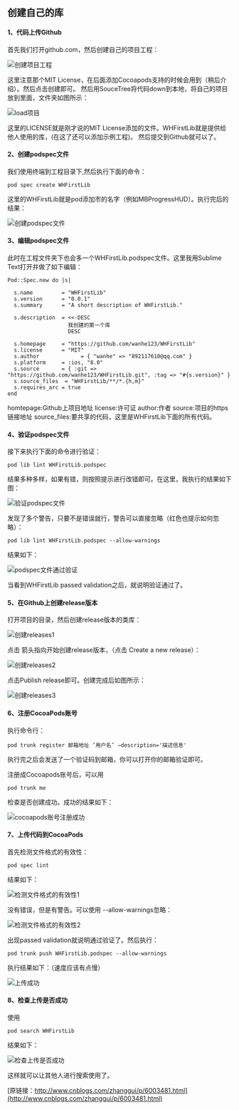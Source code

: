 
## 创建自己的库

#### 1、代码上传Github

首先我们打开github.com，然后创建自己的项目工程：

![创建项目工程](/images/create_repository.png)

这里注意那个MIT License，在后面添加Cocoapods支持的时候会用到（稍后介绍）。然后点击创建即可。
 然后用SouceTree将代码down到本地，将自己的项目放到里面，文件夹如图所示：
 
 ![load项目](/images/download.png)
 
 这里的LICENSE就是刚才说的MIT License添加的文件。WHFirstLib就是提供给他人使用的库，(在这了还可以添加示例工程)。
然后提交到Github就可以了。

#### 2、创建podspec文件
我们使用终端到工程目录下,然后执行下面的命令：
```
pod spec create WHFirstLib
```
这里的WHFirstLib就是pod添加市的名字（例如MBProgressHUD）。执行完后的结果：

![创建podspec文件](/images/create1.png)

#### 3、编辑podspec文件
此时在工程文件夹下也会多一个WHFirstLib.podspec文件。这里我用Sublime Text打开并做了如下编辑：
```
Pod::Spec.new do |s|

  s.name         = "WHFirstLib"
  s.version      = "0.0.1"
  s.summary      = "A short description of WHFirstLib."

  s.description  = <<-DESC
                   我创建的第一个库
                   DESC

  s.homepage     = "https://github.com/wanhe123/WHFirstLib"
  s.license      = "MIT"
  s.author             = { "wanhe" => "892117610@qq.com" }
  s.platform     = :ios, "8.0"
  s.source       = { :git => "https://github.com/wanhe123/WHFirstLib.git", :tag => "#{s.version}" }
  s.source_files  = "WHFirstLib/**/*.{h,m}"
  s.requires_arc = true
end
```
homtepage:Github上项目地址
license:许可证
author:作者
source:项目的https链接地址
source_files:要共享的代码，这里是WHFirstLib下面的所有代码。

#### 4、验证podspec文件

接下来执行下面的命令进行验证：
```
pod lib lint WHFirstLib.podspec
```
结果多种多样，如果有错，则按照提示进行改错即可。在这里，我执行的结果如下图：

![验证podspec文件](/images/warning1.png)

发现了多个警告，只要不是错误就行，警告可以直接忽略（红色也提示如何忽略）：
```
pod lib lint WHFirstLib.podspec --allow-warnings
```
结果如下：

![podspec文件通过验证](/images/validation.png)

当看到WHFirstLib passed validation之后，就说明验证通过了。

#### 5、在Github上创建release版本

打开项目的目录，然后创建release版本的类库：

![创建releases1](/images/create_releases1.png)

点击 箭头指向开始创建release版本，（点击 Create a new release）：

![创建releases2](/images/create_releases2.png)

点击Publish release即可。创建完成后如图所示：

![创建releases3](/images/create_releases3.png)


#### 6、注册CocoaPods账号

执行命令行：
```
pod trunk register 邮箱地址 ‘用户名’ —description='描述信息'
```
执行完之后会发送了一个验证码到邮箱，你可以打开你的邮箱验证即可。

注册成Cocoapods账号后，可以用
```
pod trunk me
```
检查是否创建成功。成功的结果如下：

![cocoapods账号注册成功](/images/registered_account.png)


#### 7、上传代码到CocoaPods

首先检测文件格式的有效性：
```
pod spec lint
```
结果如下： 

![检测文件格式的有效性1](/images/test_validity1.png)

没有错误，但是有警告。可以使用 --allow-warnings忽略：

![检测文件格式的有效性2](/images/test_validity2.png)

出现passed validation就说明通过验证了。然后执行：

```
pod trunk push WHFirstLib.podspec --allow-warnings
```
执行结果如下：（速度应该有点慢）

![上传成功](/images/upload_success.png)

#### 8、检查上传是否成功

使用
```
pod search WHFirstLib
```
结果如下：

![检查上传是否成功](/images/test_validity2.png)

这样就可以让其他人进行搜索使用了。


[原链接：http://www.cnblogs.com/zhanggui/p/6003481.html](http://www.cnblogs.com/zhanggui/p/6003481.html)
